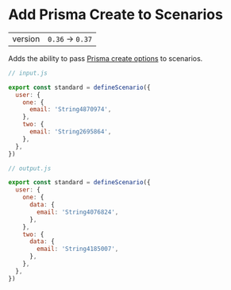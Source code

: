 # Add Prisma Create to Scenarios

|         |                  |
|:--------|:-----------------|
| version | `0.36` -> `0.37` |

Adds the ability to pass [Prisma create options](https://www.prisma.io/docs/reference/api-reference/prisma-client-reference#create) to scenarios.

```javascript
// input.js

export const standard = defineScenario({
  user: {
    one: {
      email: 'String4870974',
    },
    two: {
      email: 'String2695864',
    },
  },
})

```

```javascript
// output.js

export const standard = defineScenario({
  user: {
    one: {
      data: {
        email: 'String4076824',
      },
    },
    two: {
      data: {
        email: 'String4185007',
      },
    },
  },
})

```
